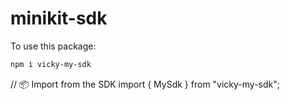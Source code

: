 # minikit-sdk

To use this package:

```bash
npm i vicky-my-sdk
```
// 📦 Import from the SDK
import { MySdk } from "vicky-my-sdk";

